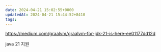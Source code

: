 ```yaml
---
date: 2024-04-21 15:02:55+0000
updatedAt: 2024-04-21 15:44:52+8410
tags: 
---
```

https://medium.com/graalvm/graalvm-for-jdk-21-is-here-ee01177dd12d

java 21 지원